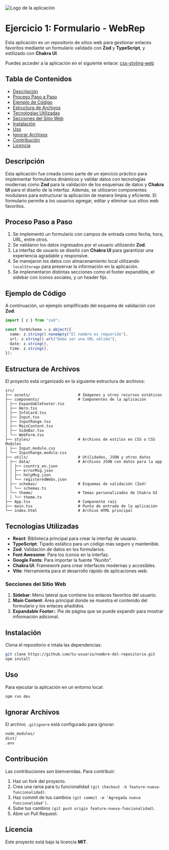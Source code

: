 ![Logo de la aplicación](./assets/logo_ej_1.svg)

# Ejercicio 1: Formulario - WebRep

Esta aplicación es un repositorio de sitios web para gestionar enlaces favoritos mediante un formulario validado con **Zod** y **TypeScript**, y estilizado con **Chakra UI**.

Puedes acceder a la aplicación en el siguiente enlace:
[css-styling-web](https://css-styling-web.netlify.app/)

## Tabla de Contenidos

- [Descripción](#descripción)
- [Proceso Paso a Paso](#proceso-paso-a-paso)
- [Ejemplo de Código](#ejemplo-de-código)
- [Estructura de Archivos](#estructura-de-archivos)
- [Tecnologías Utilizadas](#tecnologías-utilizadas)
- [Secciones del Sitio Web](#secciones-del-sitio-web)
- [Instalación](#instalación)
- [Uso](#uso)
- [Ignorar Archivos](#ignorar-archivos)
- [Contribución](#contribución)
- [Licencia](#licencia)

## Descripción

Esta aplicación fue creada como parte de un ejercicio práctico para implementar formularios dinámicos y validar datos con tecnologías modernas como **Zod** para la validación de los esquemas de datos y **Chakra UI** para el diseño de la interfaz. Además, se utilizaron componentes modulares para estructurar la aplicación de manera limpia y eficiente. El formulario permite a los usuarios agregar, editar y eliminar sus sitios web favoritos.

## Proceso Paso a Paso

1. Se implementó un formulario con campos de entrada como fecha, hora, URL, entre otros.
2. Se validaron los datos ingresados por el usuario utilizando **Zod**.
3. La interfaz de usuario se diseñó con **Chakra UI** para garantizar una experiencia agradable y responsive.
4. Se manejaron los datos con almacenamiento local utilizando `localStorage` para preservar la información en la aplicación.
5. Se implementaron distintas secciones como el footer expandible, el sidebar con íconos sociales, y un header fijo.

## Ejemplo de Código

A continuación, un ejemplo simplificado del esquema de validación con **Zod**:

```ts
import { z } from "zod";

const formSchema = z.object({
  name: z.string().nonempty("El nombre es requerido"),
  url: z.string().url("Debe ser una URL válida"),
  date: z.string(),
  time: z.string(),
});
```

## Estructura de Archivos

El proyecto está organizado en la siguiente estructura de archivos:

```plaintext
src/
├── assets/                     # Imágenes y otros recursos estáticos
├── components/                 # Componentes de la aplicación
│ ├── ExpandableFooter.tsx
│ ├── Hero.tsx
│ ├── InfoCard.tsx
│ ├── Input.tsx
│ ├── InputRange.tsx
│ ├── MainContent.tsx
│ ├── SideBar.tsx
│ └── WebForm.tsx
├── styles/                     # Archivos de estilos en CSS o CSS Modules
│ ├── Input.module.css
│ └── InputRange.module.css
├── utils/                      # Utilidades, JSON y otros datos
│ ├── data/                     # Archivos JSON con datos para la app
│ │ ├── country_en.json
│ │ ├── errorMsg.json
│ │ ├── helpMsg.json
│ │ └── registeredWebs.json
│ ├── schemas/                  # Esquemas de validación (Zod)
│ │ └── schemas.ts
│ └── theme/                    # Temas personalizados de Chakra UI
│ │ └── theme.ts
├── App.tsx                     # Componente raíz
├── main.tsx                    # Punto de entrada de la aplicación
└── index.html                  # Archivo HTML principal
```

## Tecnologías Utilizadas

- **React**: Biblioteca principal para crear la interfaz de usuario.
- **TypeScript**: Tipado estático para un código más seguro y mantenible.
- **Zod**: Validación de datos en los formularios.
- **Font Awesome**: Para los íconos en la interfaz.
- **Google Fonts**: Para importar la fuente "Nunito".
- **Chakra UI**: Framework para crear interfaces modernas y accesibles.
- **Vite**: Herramienta para el desarrollo rápido de aplicaciones web.

### Secciones del Sitio Web

1. **Sidebar**: Menú lateral que contiene los enlaces favoritos del usuario.
2. **Main Content**: Área principal donde se muestra el contenido del formulario y los enlaces añadidos.
3. **Expandable Footer:**: Pie de página que se puede expandir para mostrar información adicional.

## Instalación

Clona el repositorio e intala las dependencias:

```bash
git clone https://github.com/tu-usuario/nombre-del-repositorio.git
npm install
```

## Uso

Para ejecutar la aplicación en un entorno local:

```bash
npm run dev
```

## Ignorar Archivos

El archivo `.gitignore` está configurado para ignorar:

```bash
node_modules/
dist/
.env
```

## Contribución

Las contribuciones son bienvenidas. Para contribuir:

1. Haz un fork del proyecto.
2. Crea una rama para tu funcionalidad `(git checkout -b feature-nueva-funcionalidad)`.
3. Haz commit de tus cambios `(git commit -m 'Agregada nueva funcionalidad')`.
4. Sube tus cambios `(git push origin feature-nueva-funcionalidad)`.
5. Abre un Pull Request.

## Licencia

Este proyecto está bajo la licencia **MIT**.
